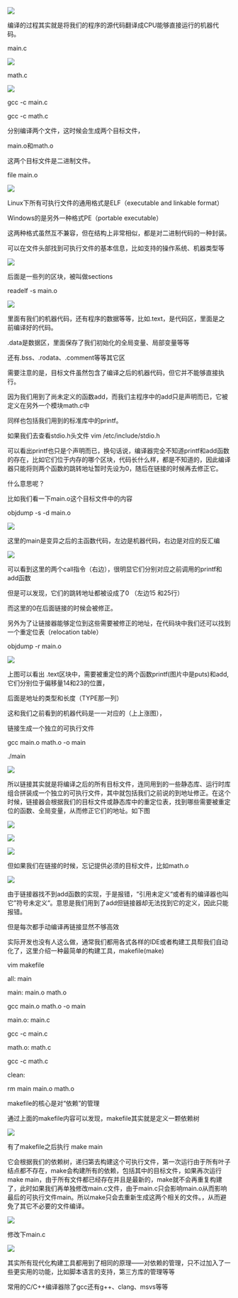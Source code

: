 ![](https://gitee.com/hxc8/images3/raw/master/img/202407172243315.jpg)

编译的过程其实就是将我们的程序的源代码翻译成CPU能够直接运行的机器代码。

main.c

![](https://gitee.com/hxc8/images3/raw/master/img/202407172243042.jpg)

math.c

![](https://gitee.com/hxc8/images3/raw/master/img/202407172243994.jpg)

gcc -c main.c

gcc -c math.c

分别编译两个文件，这时候会生成两个目标文件，

main.o和math.o

这两个目标文件是二进制文件。

file main.o

![](https://gitee.com/hxc8/images3/raw/master/img/202407172243357.jpg)

Linux下所有可执行文件的通用格式是ELF（executable and linkable format）

Windows的是另外一种格式PE（portable executable）

这两种格式虽然互不兼容，但在结构上非常相似，都是对二进制代码的一种封装。

可以在文件头部找到可执行文件的基本信息，比如支持的操作系统、机器类型等

![](https://gitee.com/hxc8/images3/raw/master/img/202407172243823.jpg)

后面是一些列的区块，被叫做sections

readelf -s main.o

![](https://gitee.com/hxc8/images3/raw/master/img/202407172243028.jpg)

里面有我们的机器代码，还有程序的数据等等，比如.text，是代码区，里面是之前编译好的代码。

.data是数据区，里面保存了我们初始化的全局变量、局部变量等等

还有.bss、.rodata、.comment等等其它区

需要注意的是，目标文件虽然包含了编译之后的机器代码，但它并不能够直接执行。

因为我们用到了尚未定义的函数add，而我们主程序中的add只是声明而已，它被定义在另外一个模块math.c中

同样也包括我们用到的标准库中的printf。

如果我们去查看stdio.h头文件 vim /etc/include/stdio.h

可以看出printf也只是个声明而已，换句话说，编译器完全不知道printf和add函数的存在，比如它们位于内存的哪个区块，代码长什么样，都是不知道的，因此编译器只能将则两个函数的跳转地址暂时先设为0，随后在链接的时候再去修正它。

什么意思呢？

比如我们看一下main.o这个目标文件中的内容

objdump -s -d main.o

![](https://gitee.com/hxc8/images3/raw/master/img/202407172243226.jpg)

这里的main是变异之后的主函数代码，左边是机器代码，右边是对应的反汇编

![](https://gitee.com/hxc8/images3/raw/master/img/202407172243942.jpg)

可以看到这里的两个call指令（右边），很明显它们分别对应之前调用的printf和add函数

但是可以发现，它们的跳转地址都被设成了0  （左边15 和25行）

而这里的0在后面链接的时候会被修正。

另外为了让链接器能够定位到这些需要被修正的地址，在代码块中我们还可以找到一个重定位表（relocation table）

objdump -r main.o

![](https://gitee.com/hxc8/images3/raw/master/img/202407172243308.jpg)

上图可以看出 .text区块中，需要被重定位的两个函数printf(图片中是puts)和add,它们分别位于偏移量14和23的位置，

后面是地址的类型和长度（TYPE那一列）

这和我们之前看到的机器代码是一一对应的（上上涨图），

链接生成一个独立的可执行文件

gcc main.o math.o -o main

./main

![](https://gitee.com/hxc8/images3/raw/master/img/202407172243756.jpg)

所以链接其实就是将编译之后的所有目标文件，连同用到的一些静态库、运行时库组合拼装成一个独立的可执行文件，其中就包括我们之前说的到地址修正。在这个时候，链接器会根据我们的目标文件或静态库中的重定位表，找到哪些需要被重定位的函数、全局变量，从而修正它们的地址。如下图

![](https://gitee.com/hxc8/images3/raw/master/img/202407172243291.jpg)

![](https://gitee.com/hxc8/images3/raw/master/img/202407172243779.jpg)

![](https://gitee.com/hxc8/images3/raw/master/img/202407172243243.jpg)

但如果我们在链接的时候，忘记提供必须的目标文件，比如math.o

![](https://gitee.com/hxc8/images3/raw/master/img/202407172243894.jpg)

由于链接器找不到add函数的实现，于是报错，“引用未定义“或者有的编译器也叫它”符号未定义“。意思是我们用到了add但链接器却无法找到它的定义，因此只能报错。

但是每次都手动编译再链接显然不够高效

实际开发也没有人这么做，通常我们都用各式各样的IDE或者构建工具帮我们自动化了，这里介绍一种最简单的构建工具，makefile(make)

vim makefile

all: main

main: main.o math.o

gcc main.o math.o -o main

main.o: main.c

gcc -c main.c

math.o: math.c

gcc -c math.c

clean: 

rm main main.o math.o

makefile的核心是对“依赖”的管理

通过上面的makefile内容可以发现，makefile其实就是定义一颗依赖树

![](https://gitee.com/hxc8/images3/raw/master/img/202407172243921.jpg)

有了makefile之后执行 make main

它会根据我们的依赖树，递归第去构建这个可执行文件，第一次运行由于所有叶子结点都不存在，make会构建所有的依赖，包括其中的目标文件，如果再次运行make main，由于所有文件都已经存在并且是最新的，make就不会再重复构建了，此时如果我们再单独修改main.c文件，由于main.c只会影响main.o从而影响最后的可执行文件main。所以make只会去重新生成这两个相关的文件。，从而避免了其它不必要的文件编译。

![](https://gitee.com/hxc8/images3/raw/master/img/202407172243650.jpg)

修改下main.c

![](https://gitee.com/hxc8/images3/raw/master/img/202407172243531.jpg)

其实所有现代化构建工具都用到了相同的原理——对依赖的管理，只不过加入了一些更实用的功能，比如脚本语言的支持，第三方库的管理等等 

常用的C/C++编译器除了gcc还有g++、clang、msvs等等